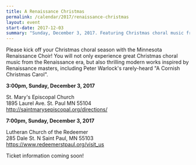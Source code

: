 ```yaml
---
title: A Renaissance Christmas
permalink: /calendar/2017/renaissance-christmas
layout: event
start-date: 2017-12-03
summary: "Sunday, December 3, 2017. Featuring Christmas choral music from the Renaissance era and thrilling modern works inspired by Renaissance masters."
---
```


Please kick off your Christmas choral season with the Minnesota Renaissance Choir! 
You will not only experience great Christmas choral music from the Renaissance era, 
but also thrilling modern works inspired by Renaissance masters, including Peter 
Warlock's rarely-heard "A Cornish Christmas Carol".

**3:00pm, Sunday, December 3, 2017**

St. Mary's Episcopal Church  
1895 Laurel Ave. St. Paul MN 55104  
<http://saintmarysepiscopal.org/directions/>

**7:00pm, Sunday, December 3, 2017**

Lutheran Church of the Redeemer  
285 Dale St. N Saint Paul, MN 55103  
<https://www.redeemerstpaul.org/visit_us>

Ticket information coming soon!